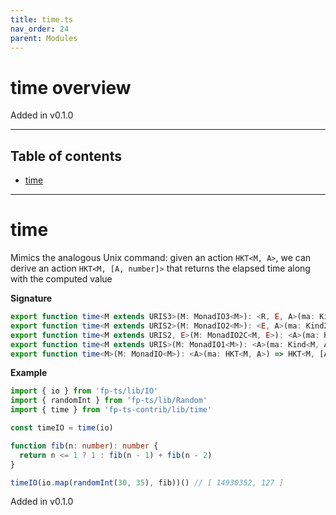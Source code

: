 ```yaml
---
title: time.ts
nav_order: 24
parent: Modules
---
```


# time overview

Added in v0.1.0

---

<h2 class="text-delta">Table of contents</h2>

- [time](#time)

---

# time

Mimics the analogous Unix command: given an action `HKT<M, A>`, we can derive an action `HKT<M, [A, number]>` that
returns the elapsed time along with the computed value

**Signature**

```ts
export function time<M extends URIS3>(M: MonadIO3<M>): <R, E, A>(ma: Kind3<M, R, E, A>) => Kind3<M, R, E, [A, number]>
export function time<M extends URIS2>(M: MonadIO2<M>): <E, A>(ma: Kind2<M, E, A>) => Kind2<M, E, [A, number]>
export function time<M extends URIS2, E>(M: MonadIO2C<M, E>): <A>(ma: Kind2<M, E, A>) => Kind2<M, E, [A, number]>
export function time<M extends URIS>(M: MonadIO1<M>): <A>(ma: Kind<M, A>) => Kind<M, [A, number]>
export function time<M>(M: MonadIO<M>): <A>(ma: HKT<M, A>) => HKT<M, [A, number]> { ... }
```

**Example**

```ts
import { io } from 'fp-ts/lib/IO'
import { randomInt } from 'fp-ts/lib/Random'
import { time } from 'fp-ts-contrib/lib/time'

const timeIO = time(io)

function fib(n: number): number {
  return n <= 1 ? 1 : fib(n - 1) + fib(n - 2)
}

timeIO(io.map(randomInt(30, 35), fib))() // [ 14930352, 127 ]
```

Added in v0.1.0
